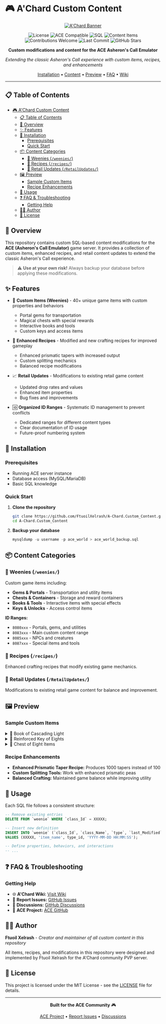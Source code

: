 # 🎮 A'Chard Custom Content

<div align="center">

[![A'Chard Banner](http://a-chard.ddns.net/achardwiki/images/thumb/b/b1/Logo-1.jpg/300px-Logo-1.jpg)](http://a-chard.ddns.net/achardwiki/index.php/Main_Page)

![License](https://img.shields.io/badge/license-MIT-blue.svg)
![ACE Compatible](https://img.shields.io/badge/ACE-Compatible-green.svg)
![SQL](https://img.shields.io/badge/language-SQL-orange.svg)
![Content Items](https://img.shields.io/badge/items-40+-blue.svg)
![Contributions Welcome](https://img.shields.io/badge/contributions-welcome-brightgreen.svg)
![Last Commit](https://img.shields.io/github/last-commit/FtuoilXelrash/A-Chard.Custom_Content)
![GitHub Stars](https://img.shields.io/github/stars/FtuoilXelrash/A-Chard.Custom_Content?style=social)

**Custom modifications and content for the ACE Asheron's Call Emulator**

*Extending the classic Asheron's Call experience with custom items, recipes, and enhancements*

[Installation](#-installation) • [Content](#-content-categories) • [Preview](#-preview) • [FAQ](#-faq--troubleshooting) • [Wiki](http://a-chard.ddns.net/achardwiki/index.php/Main_Page)

</div>

---

## 📋 Table of Contents

- [🎮 A'Chard Custom Content](#-achard-custom-content)
  - [📋 Table of Contents](#-table-of-contents)
  - [🌟 Overview](#-overview)
  - [✨ Features](#-features)
  - [🚀 Installation](#-installation)
    - [Prerequisites](#prerequisites)
    - [Quick Start](#quick-start)
  - [📦 Content Categories](#-content-categories)
    - [🎒 Weenies (`/weenies/`)](#-weenies-weenies)
    - [🔨 Recipes (`/recipes/`)](#-recipes-recipes)
    - [🔄 Retail Updates (`/RetailUpdates/`)](#-retail-updates-retailupdates)
  - [🖼️ Preview](#️-preview)
    - [Sample Custom Items](#sample-custom-items)
    - [Recipe Enhancements](#recipe-enhancements)
  - [🔧 Usage](#-usage)
  - [❓ FAQ \& Troubleshooting](#-faq--troubleshooting)
    - [Getting Help](#getting-help)
  - [👨‍💻 Author](#-author)
  - [📄 License](#-license)

## 🌟 Overview

This repository contains custom SQL-based content modifications for the **ACE (Asheron's Call Emulator)** game server. It provides a collection of custom items, enhanced recipes, and retail content updates to extend the classic Asheron's Call experience.

> ⚠️ **Use at your own risk!** Always backup your database before applying these modifications.

## ✨ Features

- 🎯 **Custom Items (Weenies)** - 40+ unique game items with custom properties and behaviors
  - Portal gems for transportation
  - Magical chests with special rewards
  - Interactive books and tools
  - Custom keys and access items

- 🔧 **Enhanced Recipes** - Modified and new crafting recipes for improved gameplay
  - Enhanced prismatic tapers with increased output
  - Custom splitting mechanics
  - Balanced recipe modifications

- 📈 **Retail Updates** - Modifications to existing retail game content
  - Updated drop rates and values
  - Enhanced item properties
  - Bug fixes and improvements

- 🆔 **Organized ID Ranges** - Systematic ID management to prevent conflicts
  - Dedicated ranges for different content types
  - Clear documentation of ID usage
  - Future-proof numbering system


## 🚀 Installation

### Prerequisites
- Running ACE server instance
- Database access (MySQL/MariaDB)
- Basic SQL knowledge

### Quick Start

1. **Clone the repository**
   ```bash
   git clone https://github.com/FtuoilXelrash/A-Chard.Custom_Content.git
   cd A-Chard.Custom_Content
   ```

2. **Backup your database**
   ```sql
   mysqldump -u username -p ace_world > ace_world_backup.sql
   ```


## 📦 Content Categories

### 🎒 Weenies (`/weenies/`)
Custom game items including:
- **Gems & Portals** - Transportation and utility items
- **Chests & Containers** - Storage and reward containers
- **Books & Tools** - Interactive items with special effects
- **Keys & Unlocks** - Access control items

**ID Ranges:**
- `8080xxx` - Portals, gems, and utilities
- `8083xxx` - Main custom content range
- `8085xxx` - NPCs and creatures
- `8087xxx` - Special items and tools

### 🔨 Recipes (`/recipes/`)
Enhanced crafting recipes that modify existing game mechanics.

### 🔄 Retail Updates (`/RetailUpdates/`)
Modifications to existing retail game content for balance and improvement.

## 🖼️ Preview

### Sample Custom Items

<details>
<summary>📖 Book of Cascading Light</summary>

**Description:** Read this book to gain unimaginable tinkering power!
- **Effect:** Releases 8 rare crystals and pearls
- **Items Given:** Magus's Pearl, Ursuin's Pearl, Smithy's Crystal, Wayfarer's Pearl, Tinker's Crystal, Imbuer's Crystal, Lugian's Pearl, Artist's Crystal
- **Value:** 7,500 pyreals
- **ID:** 8083023

</details>

<details>
<summary>🔑 Reinforced Key of Eights</summary>

**Description:** A specially reinforced key for the eight chests
- **Opens:** All "Chest of Eight" series containers
- **Durability:** Enhanced for multiple uses
- **ID:** 8083088

</details>

<details>
<summary>🧳 Chest of Eight Items</summary>

**Description:** A mysterious chest containing eight special items
- **Contents:** Various rare items and materials
- **Requirement:** Key of Eights or Reinforced Key of Eights
- **ID:** 8083086

</details>

### Recipe Enhancements

- **Enhanced Prismatic Taper Recipe:** Produces 1000 tapers instead of 100
- **Custom Splitting Tools:** Work with enhanced prismatic peas
- **Balanced Crafting:** Maintained game balance while improving utility

## 🔧 Usage

Each SQL file follows a consistent structure:
```sql
-- Remove existing entries
DELETE FROM `weenie` WHERE `class_Id` = XXXXX;

-- Insert new definition
INSERT INTO `weenie` (`class_Id`, `class_Name`, `type`, `last_Modified`)
VALUES (XXXXX, 'item_name', type_id, 'YYYY-MM-DD HH:MM:SS');

-- Define properties, behaviors, and interactions
-- ...
```



## ❓ FAQ & Troubleshooting


### Getting Help

- 🌐 **A'Chard Wiki:** [Visit Wiki](http://a-chard.ddns.net/achardwiki/index.php/Main_Page)
- 🐛 **Report Issues:** [GitHub Issues](https://github.com/FtuoilXelrash/A-Chard.Custom_Content/issues)
- 💬 **Discussions:** [GitHub Discussions](https://github.com/FtuoilXelrash/A-Chard.Custom_Content/discussions)
- 🔧 **ACE Project:** [ACE GitHub](https://github.com/ACEmulator/ACE)

## 👨‍💻 Author

**Ftuoil Xelrash** - *Creator and maintainer of all custom content in this repository*

All items, recipes, and modifications in this repository were designed and implemented by Ftuoil Xelrash for the A'Chard community PVP server. 

## 📄 License

This project is licensed under the MIT License - see the [LICENSE](LICENSE) file for details.

---

<div align="center">

**Built for the ACE Community** 🎮

[ACE Project](https://github.com/ACEmulator/ACE) • [Report Issues](https://github.com/FtuoilXelrash/A-Chard.Custom_Content/issues) • [Discussions](https://github.com/FtuoilXelrash/A-Chard.Custom_Content/discussions)

</div>
